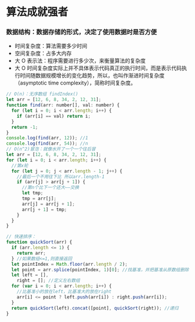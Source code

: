 # 算法成就强者

### 数据结构：数据存储的形式，决定了使用数据时是否方便

- 时间复杂度：算法需要多少时间
- 空间复杂度：占多大内存
- 大 O 表示法：程序需要进行多少次，来衡量算法的复杂度
- 大 O 时间复杂度实际上并不具体表示代码真正的执行时间，而是表示代码执行时间随数据规模增长的变化趋势，所以，也叫作渐进时间复杂度（asymptotic time complexity），简称时间复杂度。

```js
// O(n)：无序数组 findIndex()
let arr = [12, 6, 8, 34, 2, 12, 31];
function find(arr: number[], val: number) {
  for (let i = 0; i < arr.length; i++) {
    if (arr[i] == val) return i;
  }
  return -1;
}
console.log(find(arr, 12)); //1
console.log(find(arr, 54)); //n
// O(n^2)冒泡：就像水开了一个一个往后冒
let arr = [12, 6, 8, 34, 2, 12, 31];
for (let i = 0; i < arr.length; i++) {
  //第x轮
  for (let j = 0; j < arr.length - 1; j++) {
    //最后一个不用往下比 所以arr.length-1
    if (arr[j] > arr[j + 1]) {
      //第n个比下一个还大——交换
      let tmp;
      tmp = arr[j];
      arr[j] = arr[j + 1];
      arr[j + 1] = tmp;
    }
  }
}

// 快速排序：
function quickSort(arr) {
  if (arr.length <= 1) {
    return arr;
  } //如果数组<=1,则直接返回
  let pointIndex = Math.floor(arr.length / 2);
  let point = arr.splice(pointIndex, 1)[0]; //找基准，并把基准从原数组删除
  let left = [],
    right = []; //定义左右数组
  for (var i = 0; i < arr.length; i++) {
    //比基准小的放在left，比基准大的放在right
    arr[i] <= point ? left.push(arr[i]) : right.push(arr[i]);
  }
  return quickSort(left).concat([point], quickSort(right)); //递归
}
```
